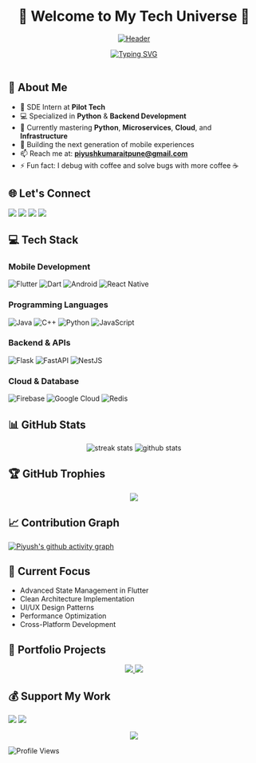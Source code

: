 # <div align="center">🌟 Welcome to My Tech Universe 🌟</div>

<div align="center">
  
[![Header](https://capsule-render.vercel.app/api?type=waving&color=gradient&customColorList=24&height=250&section=header&text=Piyush%20Kumar&fontSize=70&fontAlignY=35&desc=Flutter%20Developer%20|%20Mobile%20App%20Developer%20|%20Tech%20Enthusiast&descAlignY=55&animation=twinkling)](https://github.com/piyushkumar12111111)

</div>

<div align="center">
  <a href="https://git.io/typing-svg">
    <img src="https://readme-typing-svg.demolab.com?font=Fira+Code&weight=600&size=28&duration=4000&pause=1000&color=6AD3F5&center=true&vCenter=true&random=false&width=635&lines=Mobile+App+Developer;Flutter+Enthusiast;Tech+Innovation+Passionate;Full+Stack+Development;Always+Learning+New+Technologies" alt="Typing SVG" />
  </a>
</div>

<br/>






## 💫 About Me
- 🚀 SDE Intern at **Pilot Tech**
- 💻 Specialized in **Python** & **Backend Development**
- 🌱 Currently mastering **Python**, **Microservices**, **Cloud**, and **Infrastructure**
- 📱 Building the next generation of mobile experiences
- 📫 Reach me at: **piyushkumaraitpune@gmail.com**
- ⚡ Fun fact: I debug with coffee and solve bugs with more coffee ☕

## 🌐 Let's Connect
<p align="left">
<a href="https://www.linkedin.com/in/piyush-kumar-806903228/"><img src="https://img.shields.io/badge/LinkedIn-0077B5?style=for-the-badge&logo=linkedin&logoColor=white"/></a>
<a href="mailto:piyushkumaraitpune@gmail.com"><img src="https://img.shields.io/badge/Gmail-D14836?style=for-the-badge&logo=gmail&logoColor=white"/></a>
<a href="https://twitter.com/vaibhavsngh0"><img src="https://img.shields.io/badge/Twitter-1DA1F2?style=for-the-badge&logo=twitter&logoColor=white"/></a>
<a href="https://instagram.com/vvaibhav_s/"><img src="https://img.shields.io/badge/Instagram-E4405F?style=for-the-badge&logo=instagram&logoColor=white"/></a>
</p>

## 💻 Tech Stack

### Mobile Development
![Flutter](https://img.shields.io/badge/Flutter-02569B?style=for-the-badge&logo=flutter&logoColor=white)
![Dart](https://img.shields.io/badge/Dart-0175C2?style=for-the-badge&logo=dart&logoColor=white)
![Android](https://img.shields.io/badge/Android-3DDC84?style=for-the-badge&logo=android&logoColor=white)
![React Native](https://img.shields.io/badge/React_Native-20232A?style=for-the-badge&logo=react&logoColor=61DAFB)

### Programming Languages
![Java](https://img.shields.io/badge/Java-ED8B00?style=for-the-badge&logo=openjdk&logoColor=white)
![C++](https://img.shields.io/badge/C++-00599C?style=for-the-badge&logo=cplusplus&logoColor=white)
![Python](https://img.shields.io/badge/Python-3776AB?style=for-the-badge&logo=python&logoColor=white)
![JavaScript](https://img.shields.io/badge/JavaScript-F7DF1E?style=for-the-badge&logo=javascript&logoColor=black)

### Backend & APIs
![Flask](https://img.shields.io/badge/Flask-000000?style=for-the-badge&logo=flask&logoColor=white)
![FastAPI](https://img.shields.io/badge/FastAPI-009688?style=for-the-badge&logo=fastapi&logoColor=white)
![NestJS](https://img.shields.io/badge/NestJS-E0234E?style=for-the-badge&logo=nestjs&logoColor=white)

### Cloud & Database
![Firebase](https://img.shields.io/badge/Firebase-FFCA28?style=for-the-badge&logo=firebase&logoColor=black)
![Google Cloud](https://img.shields.io/badge/Google_Cloud-4285F4?style=for-the-badge&logo=google-cloud&logoColor=white)
![Redis](https://img.shields.io/badge/Redis-DC382D?style=for-the-badge&logo=redis&logoColor=white)

## 📊 GitHub Stats
<div align="center">
  <img src="https://github-readme-streak-stats.herokuapp.com/?user=piyushkumar12111111&theme=tokyonight&hide_border=true" alt="streak stats"/>
  <img src="https://github-readme-stats.vercel.app/api?username=piyushkumar12111111&show_icons=true&theme=tokyonight&hide_border=true" alt="github stats"/>
</div>

## 🏆 GitHub Trophies
<div align="center">
  <img src="https://github-profile-trophy.vercel.app/?username=piyushkumar12111111&theme=discord&no-frame=true&column=7"/>
</div>

## 📈 Contribution Graph
[![Piyush's github activity graph](https://github-readme-activity-graph.vercel.app/graph?username=piyushkumar12111111&theme=tokyo-night)](https://github.com/ashutosh00710/github-readme-activity-graph)

## 🎯 Current Focus
- Advanced State Management in Flutter
- Clean Architecture Implementation
- UI/UX Design Patterns
- Performance Optimization
- Cross-Platform Development

## 🎨 Portfolio Projects
<div align="center">
  <a href="https://github.com/piyushkumar12111111/DiagramGpt_Flask">
    <img src="https://github-readme-stats.vercel.app/api/pin/?username=piyushkumar12111111&repo=project1&theme=tokyonight" />
  </a>
  <a href="https://github.com/piyushkumar12111111/llm-integrator">
    <img src="https://github-readme-stats.vercel.app/api/pin/?username=piyushkumar12111111&repo=project2&theme=tokyonight" />
  </a>
</div>

## 💰 Support My Work
<p align="left">
<a href="https://www.buymeacoffee.com/z3r00"><img src="https://img.shields.io/badge/Buy_Me_A_Coffee-FFDD00?style=for-the-badge&logo=buy-me-a-coffee&logoColor=black"/></a>
<a href="https://paypal.me/Vaibhav307"><img src="https://img.shields.io/badge/PayPal-00457C?style=for-the-badge&logo=paypal&logoColor=white"/></a>
</p>

<div align="center">
  <img src="https://capsule-render.vercel.app/api?type=waving&color=gradient&height=100&section=footer"/>
</div>

![Profile Views](https://komarev.com/ghpvc/?username=piyushkumar12111111&color=blueviolet)
